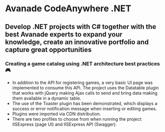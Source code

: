 # Avanade CodeAnywhere .NET

## Develop .NET projects with C# together with the best Avanade experts to expand your knowledge, create an innovative portfolio and capture great opportunities

### Creating a game catalog using .NET architecture best practices 🎮

- In addition to the API for registering games, a very basic UI page was implemented to consume this API. The project uses the Datatable plugin that works with jQuery making Ajax calls to send and bring data making them available in a dynamic table. 
- The use of the Toaster plugin has been demonstrated, which displays a success or error notification message when inserting or editing games.
- Plugins were imported via CDN distribution.
- There are two profiles to choose from when running the project: IISExpress (page UI) and IISExpress API (Swagger).
